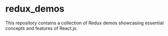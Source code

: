 # redux_demos
This repository contains a collection of Redux demos showcasing essential concepts and features of React.js.
